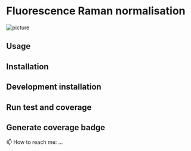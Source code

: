 # Fluorescence Raman normalisation

![picture](https://github.com/jojorichard/Fluorescence_Raman_normalisation/assets/160879372/22fd9a95-884a-421d-abfe-041311cd3af8)

## Usage
## Installation
## Development installation
## Run test and coverage
## Generate coverage badge
📫 How to reach me: ...
